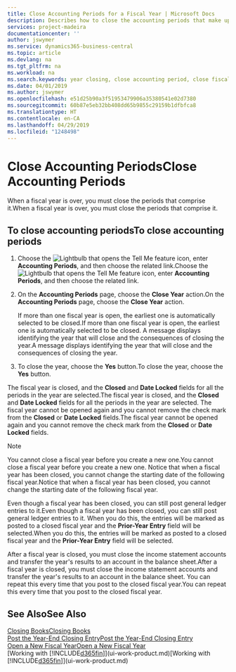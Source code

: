 ```yaml
---
title: Close Accounting Periods for a Fiscal Year | Microsoft Docs
description: Describes how to close the accounting periods that make up the fiscal year.
services: project-madeira
documentationcenter: ''
author: jswymer
ms.service: dynamics365-business-central
ms.topic: article
ms.devlang: na
ms.tgt_pltfrm: na
ms.workload: na
ms.search.keywords: year closing, close accounting period, close fiscal year, bank account detailed trial balance
ms.date: 04/01/2019
ms.author: jswymer
ms.openlocfilehash: e51d25b90a3f51953479906a35380541e02d7380
ms.sourcegitcommit: 60b87e5eb32bb408dd65b9855c29159b1dfbfca8
ms.translationtype: HT
ms.contentlocale: en-CA
ms.lasthandoff: 04/29/2019
ms.locfileid: "1248498"
---
```

# <a name="close-accounting-periods"></a><span data-ttu-id="0b3e5-103">Close Accounting Periods</span><span class="sxs-lookup"><span data-stu-id="0b3e5-103">Close Accounting Periods</span></span>
<span data-ttu-id="0b3e5-104">When a fiscal year is over, you must close the periods that comprise it.</span><span class="sxs-lookup"><span data-stu-id="0b3e5-104">When a fiscal year is over, you must close the periods that comprise it.</span></span>

## <a name="to-close-accounting-periods"></a><span data-ttu-id="0b3e5-105">To close accounting periods</span><span class="sxs-lookup"><span data-stu-id="0b3e5-105">To close accounting periods</span></span>
1. <span data-ttu-id="0b3e5-106">Choose the ![Lightbulb that opens the Tell Me feature](media/ui-search/search_small.png "Tell me what you want to do") icon, enter **Accounting Periods**, and then choose the related link.</span><span class="sxs-lookup"><span data-stu-id="0b3e5-106">Choose the ![Lightbulb that opens the Tell Me feature](media/ui-search/search_small.png "Tell me what you want to do") icon, enter **Accounting Periods**, and then choose the related link.</span></span>
2. <span data-ttu-id="0b3e5-107">On the **Accounting Periods** page, choose the **Close Year** action.</span><span class="sxs-lookup"><span data-stu-id="0b3e5-107">On the **Accounting Periods** page, choose the **Close Year** action.</span></span>

    <span data-ttu-id="0b3e5-108">If more than one fiscal year is open, the earliest one is automatically selected to be closed.</span><span class="sxs-lookup"><span data-stu-id="0b3e5-108">If more than one fiscal year is open, the earliest one is automatically selected to be closed.</span></span> <span data-ttu-id="0b3e5-109">A message displays identifying the year that will close and the consequences of closing the year.</span><span class="sxs-lookup"><span data-stu-id="0b3e5-109">A message displays identifying the year that will close and the consequences of closing the year.</span></span>
3. <span data-ttu-id="0b3e5-110">To close the year, choose the **Yes** button.</span><span class="sxs-lookup"><span data-stu-id="0b3e5-110">To close the year, choose the **Yes** button.</span></span>

<span data-ttu-id="0b3e5-111">The fiscal year is closed, and the **Closed** and **Date Locked** fields for all the periods in the year are selected.</span><span class="sxs-lookup"><span data-stu-id="0b3e5-111">The fiscal year is closed, and the **Closed** and **Date Locked** fields for all the periods in the year are selected.</span></span> <span data-ttu-id="0b3e5-112">The fiscal year cannot be opened again and you cannot remove the check mark from the **Closed** or **Date Locked** fields.</span><span class="sxs-lookup"><span data-stu-id="0b3e5-112">The fiscal year cannot be opened again and you cannot remove the check mark from the **Closed** or **Date Locked** fields.</span></span>

> [!NOTE]  
>   <span data-ttu-id="0b3e5-113">You cannot close a fiscal year before you create a new one.</span><span class="sxs-lookup"><span data-stu-id="0b3e5-113">You cannot close a fiscal year before you create a new one.</span></span> <span data-ttu-id="0b3e5-114">Notice that when a fiscal year has been closed, you cannot change the starting date of the following fiscal year.</span><span class="sxs-lookup"><span data-stu-id="0b3e5-114">Notice that when a fiscal year has been closed, you cannot change the starting date of the following fiscal year.</span></span>

<span data-ttu-id="0b3e5-115">Even though a fiscal year has been closed, you can still post general ledger entries to it.</span><span class="sxs-lookup"><span data-stu-id="0b3e5-115">Even though a fiscal year has been closed, you can still post general ledger entries to it.</span></span> <span data-ttu-id="0b3e5-116">When you do this, the entries will be marked as posted to a closed fiscal year and the **Prior-Year Entry** field will be selected.</span><span class="sxs-lookup"><span data-stu-id="0b3e5-116">When you do this, the entries will be marked as posted to a closed fiscal year and the **Prior-Year Entry** field will be selected.</span></span>

<span data-ttu-id="0b3e5-117">After a fiscal year is closed, you must close the income statement accounts and transfer the year's results to an account in the balance sheet.</span><span class="sxs-lookup"><span data-stu-id="0b3e5-117">After a fiscal year is closed, you must close the income statement accounts and transfer the year's results to an account in the balance sheet.</span></span> <span data-ttu-id="0b3e5-118">You can repeat this every time that you post to the closed fiscal year.</span><span class="sxs-lookup"><span data-stu-id="0b3e5-118">You can repeat this every time that you post to the closed fiscal year.</span></span>

## <a name="see-also"></a><span data-ttu-id="0b3e5-119">See Also</span><span class="sxs-lookup"><span data-stu-id="0b3e5-119">See Also</span></span>
[<span data-ttu-id="0b3e5-120">Closing Books</span><span class="sxs-lookup"><span data-stu-id="0b3e5-120">Closing Books</span></span>](year-close-books.md)  
[<span data-ttu-id="0b3e5-121">Post the Year-End Closing Entry</span><span class="sxs-lookup"><span data-stu-id="0b3e5-121">Post the Year-End Closing Entry</span></span>](year-how-post-year-end-close-entry.md)  
[<span data-ttu-id="0b3e5-122">Open a New Fiscal Year</span><span class="sxs-lookup"><span data-stu-id="0b3e5-122">Open a New Fiscal Year</span></span>](finance-how-open-new-fiscal-year.md)  
<span data-ttu-id="0b3e5-123">[Working with [!INCLUDE[d365fin](includes/d365fin_md.md)]](ui-work-product.md)</span><span class="sxs-lookup"><span data-stu-id="0b3e5-123">[Working with [!INCLUDE[d365fin](includes/d365fin_md.md)]](ui-work-product.md)</span></span>
